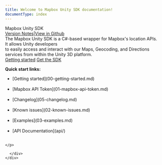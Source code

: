 ```yaml
---
title: Welcome to Mapbox Unity SDK documentation!
documentType: index
---
```


<style type="text/css">
footer{
  position: relative;
}
</style>

<div class="hero">
  <div class="wrap">
    <div class="text">
       Mapbox Unity SDK
    </div>
    <div class="buttons-unit-small">
      <a class="version-link" href="docs/05-changelog.html">Version Notes</a><span>|</span><a class="github-link" href="https://github.com/mapbox/mapbox-unity-sdk">View in Github</a>
    </div>
    <div class="minitext">
    The Mapbox Unity SDK is a C#-based wrapper for Mapbox&#39;s location APIs. It allows Unity developers<br> to easily access and interact with our Maps, Geocoding, and Directions services from within the Unity 3D platform.
    </div>
    <div class="buttons-unit">
      <a href="docs/00-getting-started.html" class="button">Getting started</a>
      <a href="https://www.mapbox.com/unity" class="button">Get the SDK</a>
    </div>
  </div>
</div>




<div class="key-section">
  <div class="container">
    <div class="row">
      <div class="col-md-8 col-md-offset-2 text-left">
      <p>
<b>Quick start links: </b> <br>
<ul>
  <li>[Getting started](00-getting-started.md) </li> <br>
  <li>[Mapbox API Token](01-mapbox-api-token.md) </li> <br>

  <li>[Changelog](05-changelog.md) </li><br>

  <li>[Known issues](02-known-issues.md) </li><br>
  <li>[Examples](03-examples.md) </li><br>
  <li>[API Documentation](api/) </li><br>
</ul>

    </p>

      </div>
    </div>
  </div>
</div>

